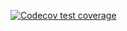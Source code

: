[![Codecov test coverage](https://codecov.io/gh/tatianasaita/CAMELLIA/graph/badge.svg)](https://app.codecov.io/gh/tatianasaita/CAMELLIA)

